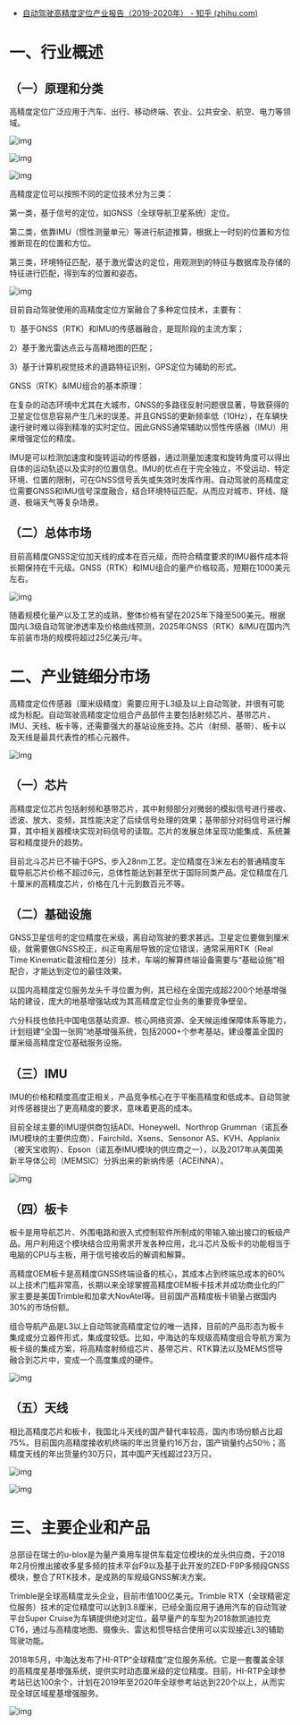 - [自动驾驶高精度定位产业报告（2019-2020年） - 知乎 (zhihu.com)](https://zhuanlan.zhihu.com/p/166253622)

# 一、行业概述

## （一）原理和分类

高精度定位广泛应用于汽车、出行、移动终端、农业、公共安全、航空、电力等领域。

![img](https://pic1.zhimg.com/80/v2-73a830f691ecccbe7669fc7b986d6810_720w.jpg)

![img](https://pic4.zhimg.com/80/v2-0ee4998d9605219d63721f516fd1ff5b_720w.jpg)

![img](https://pic1.zhimg.com/80/v2-c5dbf877da9f7444842b1787e60c6124_720w.jpg)

高精度定位可以按照不同的定位技术分为三类：

第一类，基于信号的定位，如GNSS（全球导航卫星系统）定位。

第二类，依靠IMU（惯性测量单元）等进行航迹推算，根据上一时刻的位置和方位推断现在的位置和方位。

第三类，环境特征匹配，基于激光雷达的定位，用观测到的特征与数据库及存储的特征进行匹配，得到车的位置和姿态。

![img](https://pic1.zhimg.com/80/v2-4c00ac07d173d5d9e416e935ed0784f4_720w.jpg)

目前自动驾驶使用的高精度定位方案融合了多种定位技术，主要有：

1）基于GNSS（RTK）和IMU的传感器融合，是现阶段的主流方案；

2）基于激光雷达点云与高精地图的匹配；

3）基于计算机视觉技术的道路特征识别，GPS定位为辅助的形式。

GNSS（RTK）&IMU组合的基本原理：

在复杂的动态环境中尤其在大城市，GNSS的多路径反射问题很显著，导致获得的卫星定位信息容易产生几米的误差。并且GNSS的更新频率低（10Hz），在车辆快速行驶时难以得到精准的实时定位。因此GNSS通常辅助以惯性传感器（IMU）用来增强定位的精度。

IMU是可以检测加速度和旋转运动的传感器，通过测量加速度和旋转角度可以得出自体的运动轨迹以及实时的位置信息。IMU的优点在于完全独立，不受运动、特定环境、位置的限制，可在GNSS信号丢失或失效时发挥作用。自动驾驶的高精度定位需要GNSS和IMU信号深度融合，结合环境特征匹配，从而应对城市、环线、隧道、极端天气等复杂场景。

## （二）总体市场

目前高精度GNSS定位加天线的成本在百元级，而符合精度要求的IMU器件成本将长期保持在千元级。GNSS（RTK）和IMU组合的量产价格较高，短期在1000美元左右。

![img](https://pic2.zhimg.com/80/v2-b7762bfd051bfac5935f44bdb90dd335_720w.jpg)

随着规模化量产以及工艺的成熟，整体价格有望在2025年下降至500美元。根据国内L3级自动驾驶渗透率及价格曲线预测，2025年GNSS（RTK）&IMU在国内汽车前装市场的规模将超过25亿美元/年。

# 二、产业链细分市场

高精度定位传感器（厘米级精度）需要应用于L3级及以上自动驾驶，并很有可能成为标配。自动驾驶高精度定位组合产品部件主要包括射频芯片、基带芯片、IMU、天线、板卡等，还需要强大的基站设施支持。芯片（射频、基带）、板卡以及天线是最具代表性的核心元器件。

![img](https://pic3.zhimg.com/80/v2-36eff4ada27d3c9330ec12cf428aceae_720w.jpg)

## （一）芯片

高精度定位芯片包括射频和基带芯片，其中射频部分对微弱的模拟信号进行接收、滤波、放大、变频，其性能决定了后续信号处理的效果；基带部分对码信号进行解算，其中相关器模块实现对码信号的读取。芯片的发展总体呈现功能集成、系统兼容和精度提升的趋势。

目前北斗芯片已不输于GPS，步入28nm工艺。定位精度在3米左右的普通精度车载导航芯片价格不超过6元，总体性能达到甚至优于国际同类产品。定位精度在几十厘米的高精度芯片，价格在几十元到数百元不等。

## （二）基础设施

GNSS卫星信号的定位精度在米级，离自动驾驶的要求甚远。卫星定位要做到厘米级，就需要做GNSS校正，纠正电离层导致的定位错误，通常采用RTK（Real Time Kinematic载波相位差分）技术，车端的解算终端设备需要与“基础设施”相配合，才能达到定位的最佳效果。

以国内高精度定位服务龙头千寻位置为例，其已经在全国完成超2200个地基增强站的建设，庞大的地基增强站成为其高精度定位业务的重要竞争壁垒。

六分科技也依托中国电信基站资源、核心网络资源、全天候运维保障体系等能力，计划组建“全国一张网”地基增强系统，包括2000+个参考基站，建设覆盖全国的厘米级高精度定位基础服务设施。

## （三）IMU

IMU的价格和精度高度正相关，产品竞争核心在于平衡高精度和低成本。自动驾驶对传感器提出了更高精度的要求，意味着更高的成本。

目前全球主要的IMU提供商包括ADI、Honeywell、Northrop Grumman（诺瓦泰IMU模块的主要供应商）、Fairchild、Xsens、Sensonor AS、KVH、Applanix（被天宝收购）、Epson（诺瓦泰IMU模块的供应商之一），以及2017年从美国美新半导体公司（MEMSIC）分拆出来的新纳传感（ACEINNA）。

![img](https://pic1.zhimg.com/80/v2-e06c6a4b9f7306f03da7a5e76e50fba8_720w.jpg)

## （四）板卡

板卡是用导航芯片、外围电路和嵌入式控制软件所制成的带输入输出接口的板级产品。用户利用这个模块结合应用需求开发各种应用，北斗芯片及板卡的功能相当于电脑的CPU与主板，用于信号接收后的解调和解算。

高精度OEM板卡是高精度GNSS终端设备的核心，其成本占到终端总成本的60%以上技术门槛非常高，长期以来全球掌握高精度OEM板卡技术并成功商业化的厂家主要是美国Trimble和加拿大NovAtel等。目前国产高精度板卡销量占据国内30%的市场份额。

组合导航产品是L3以上自动驾驶高精度定位的唯一选择，目前的产品形态为板卡集成或分立器件形式，集成度较低。比如，中海达的车规级高精度组合导航方案为板卡级的集成方案，将高精度射频组芯片、基带芯片、RTK算法以及MEMS惯导融合到芯片中，变成一个高度集成的硬件。

![img](https://pic1.zhimg.com/80/v2-7ffc11d852299e4abb12717588bd8fa8_720w.jpg)

## （五）天线

相比高精度芯片和板卡，我国北斗天线的国产替代率较高，国内市场份额占比超75%。目前国内高精度接收机终端的年出货量约16万台，国产销量约占50％；高精度天线的年出货量约30万只，其中国产天线超过23万只。

![img](https://pic2.zhimg.com/80/v2-7af7f782c3c5c2a67816264cd660c531_720w.jpg)

![img](https://pic4.zhimg.com/80/v2-38cf5e9061aea3d99b24547e8dc3cd9b_720w.jpg)

# 三、主要企业和产品

总部设在瑞士的u-blox是为量产乘用车提供车载定位模块的龙头供应商，于2018年2月份推出接收多星多频的技术平台F9以及基于此开发的ZED-F9P多频段GNSS模块，整合了RTK技术，是成熟的车规级GNSS解决方案。

Trimble是全球高精度龙头企业，目前市值100亿美元。Trimble RTX（全球精密定位服务）技术的定位精度可以达到3.8厘米，已经全面应用于通用汽车的自动驾驶平台Super Cruise为车辆提供绝对定位，最早量产的车型为2018款凯迪拉克CT6，通过与高精度地图、摄像头、雷达和惯导结合使用可以实现接近L3的辅助驾驶功能。

2018年5月，中海达发布了HI-RTP“全球精度”定位服务系统。它是一套覆盖全球的高精度星基增强系统，提供实时动态厘米级的定位精度。目前，HI-RTP全球参考站已达100余个，计划在2019年至2020年全球参考站达到220个以上，从而实现全球区域星基增强服务。

![img](https://pic4.zhimg.com/80/v2-6631b77cd681d16e1b240a63a5dd5003_720w.jpg)